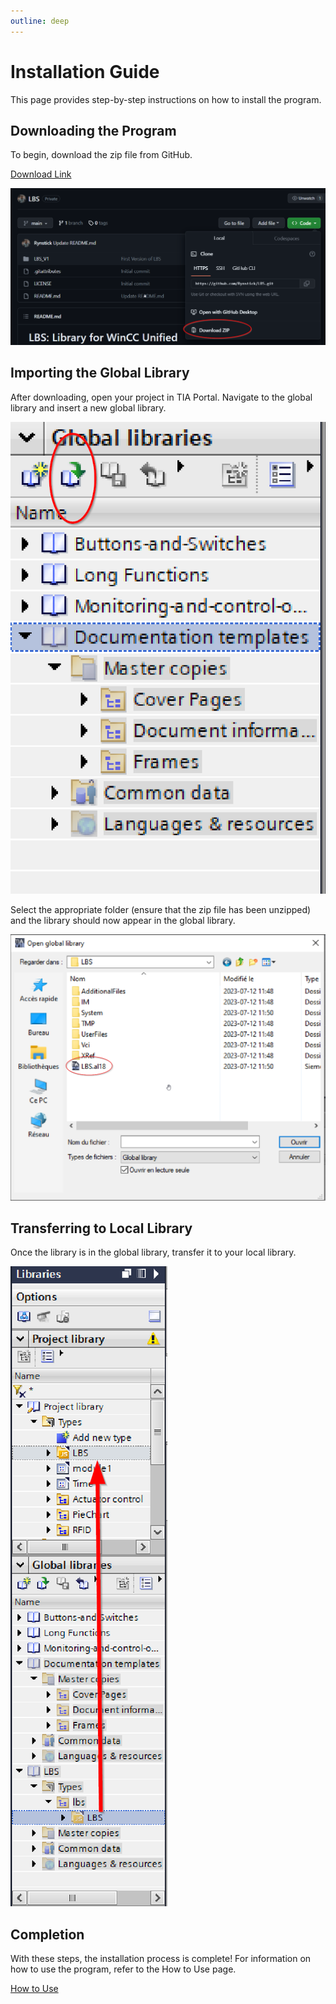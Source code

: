 ```yaml
---
outline: deep
---
```


# Installation Guide

This page provides step-by-step instructions on how to install the program.

## Downloading the Program

To begin, download the zip file from GitHub.

[Download Link](https://github.com/Rynstick/LBS)

![Download Instructions](./imageGithub.PNG)

## Importing the Global Library

After downloading, open your project in TIA Portal. Navigate to the global library and insert a new global library.

![Global Library](./Picture6.png)

Select the appropriate folder (ensure that the zip file has been unzipped) and the library should now appear in the global library.

![Select Folder](./Picture5.png)

## Transferring to Local Library

Once the library is in the global library, transfer it to your local library.

![Transfer Library](./Picture3.png)

## Completion

With these steps, the installation process is complete! For information on how to use the program, refer to the How to Use page.

[How to Use](./HowToUse)
